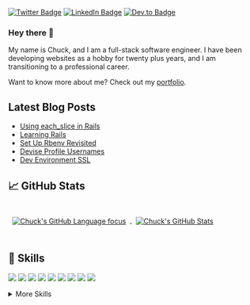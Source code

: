 [![Twitter Badge](https://img.shields.io/badge/Twitter-Profile-informational?style=flat&logo=twitter&logoColor=white&color=1CA2F1)](https://twitter.com/EclecticCoding)
[![LinkedIn Badge](https://img.shields.io/badge/LinkedIn-Profile-informational?style=flat&logo=linkedin&logoColor=white&color=0D76A8)](https://www.linkedin.com/in/dev-chuck-smith/)
[![Dev.to Badge](https://img.shields.io/badge/Dev.to-Profile-informational?style=flat&logo=dev&logoColor=white&color=222)](https://dev.to/eclecticcoding)

### Hey there 👋

My name is Chuck, and I am a full-stack software engineer. I have been developing websites as a hobby for twenty plus
years, and I am transitioning to a professional career.

Want to know more about me? Check out my [portfolio](https://chucksmith.dev).

## Latest Blog Posts

<!-- BLOG-POST-LIST:START -->
- [Using each_slice in Rails](https://dev.to/eclecticcoding/using-eachslice-in-rails-51cj)
- [Learning Rails](https://dev.to/eclecticcoding/learning-rails-1k0l)
- [Set Up Rbenv Revisited](https://dev.to/eclecticcoding/set-up-rbenv-revisited-4ngo)
- [Devise Profile Usernames](https://dev.to/eclecticcoding/devise-profile-usernames-30j4)
- [Dev Environment SSL](https://dev.to/eclecticcoding/dev-environment-ssl-4fg8)
<!-- BLOG-POST-LIST:END -->

## &#x1f4c8; GitHub Stats

<br>

<a href="https://github.com/eclectic-coding">
  <img align="center" style="margin:0.5rem" src="https://github-readme-stats.vercel.app/api/top-langs/?username=eclectic-coding&hide=html,css&title_color=ffffff&text_color=c9cacc&icon_color=4AB197&bg_color=1A2B34" alt="Chuck's GitHub Language focus" />
</a>

<a href="https://github.com/eclectic-coding">
  <img align="center" style="margin:0.5rem" src="https://github-readme-stats.vercel.app/api?username=eclectic-coding&show_icons=true&line_height=27&count_private=true&title_color=ffffff&text_color=c9cacc&icon_color=4AB097&bg_color=1A2B34" alt="Chuck's GitHub Stats" />
</a>

<br>
<br>

## 💼 Skills
![](https://img.shields.io/badge/Code-Ruby-informational?style=flat&logo=ruby&logoColor=white&color=CC342D)
![](https://img.shields.io/badge/Code-Rails-informational?style=flat&logo=rails&logoColor=white&color=CC342D)
![](https://img.shields.io/badge/Code-React-informational?style=flat&logo=react&logoColor=white&color=3578e5)
![](https://img.shields.io/badge/Code-Redux-informational?style=flat&logo=Redux&logoColor=white&color=3578e5)
![](https://img.shields.io/badge/Code-Vue-informational?style=flat&logo=vue&logoColor=white&color=4fc08d)
![](https://img.shields.io/badge/Code-Gatsby-informational?style=flat&logo=gatsby&logoColor=white&color=663399)
![](https://img.shields.io/badge/Code-JavaScript-informational?style=flat&logo=JavaScript&logoColor=white&color=ec008c)
![](https://img.shields.io/badge/Code-MongoDB-informational?style=flat&logo=MongoDB&logoColor=white&color=116149)
![](https://img.shields.io/badge/Code-MySQL-informational?style=flat&logo=MySQL&logoColor=white&color=0074a3)

<details>
<summary>More Skills</summary>

![](https://img.shields.io/badge/Style-CSS-informational?style=flat&logo=css3&logoColor=white&color=4AB197)
![](https://img.shields.io/badge/Style-Tailwind-informational?style=flat&logo=Tailwind-CSS&logoColor=white&color=0284c7)
![](https://img.shields.io/badge/Style-Sass-informational?style=flat&logo=Sass&logoColor=white&color=BF3D62)

![](https://img.shields.io/badge/Test-Minitest-informational?style=flat&logo=minitest&logoColor=white&color=E9573F)
![](https://img.shields.io/badge/Test-RSpec-informational?style=flat&logo=rspec&logoColor=white&color=CC342D)

![](https://img.shields.io/badge/Tools-Docker-informational?style=flat&logo=docker&logoColor=white&color=007388)
![](https://img.shields.io/badge/Tools-NGINX-informational?style=flat&logo=nginx&logoColor=white&color=#00B140)
![](https://img.shields.io/badge/Tools-Netlify-informational?style=flat&logo=netlify&logoColor=white&color=00AD9F)
![](https://img.shields.io/badge/Tools-Heroku-informational?style=flat&logo=heroku&logoColor=white&color=79589f)
![](https://img.shields.io/badge/Tools-Actions-informational?style=flat&logo=github-actions&logoColor=white&color=4AB197)
![](https://img.shields.io/badge/Tools-NPM-informational?style=flat&logo=npm&logoColor=white&color=cb3837)
![](https://img.shields.io/badge/Tools-Postman-informational?style=flat&logo=Postman&logoColor=white&color=fd7e14)
![](https://img.shields.io/badge/Tools-GitHub-informational?style=flat&logo=GitHub&logoColor=white&color=4AB197)
![](https://img.shields.io/badge/Tools-GitLab-informational?style=flat&logo=GitLab&logoColor=white&color=e65328)
![](https://img.shields.io/badge/Tools-Bitbucket-informational?style=flat&logo=Bitbucket&logoColor=white&color=0052CC)
</details>


